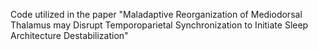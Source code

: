 Code utilized in the paper "Maladaptive Reorganization of Mediodorsal Thalamus may Disrupt Temporoparietal Synchronization to Initiate Sleep Architecture Destabilization"
